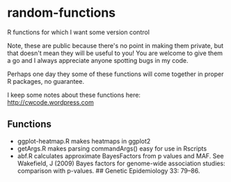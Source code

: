 random-functions
===

R functions for which I want some version control

Note, these are public because there's no point in making them private, but that doesn't mean they will be useful to you! You are welcome to give them a go and I always appreciate anyone spotting bugs in my code.

Perhaps one day they some of these functions will come together in proper R packages, no guarantee.

I keep some notes about these functions here: http://cwcode.wordpress.com

Functions
---

- ggplot-heatmap.R makes heatmaps in ggplot2
- getArgs.R makes parsing commandArgs() easy for use in Rscripts
- abf.R calculates approximate BayesFactors from p values and MAF.
  See Wakefield, J (2009) Bayes factors for genome-wide association
  studies: comparison with p-values.  ## Genetic Epidemiology 33: 79–86.
